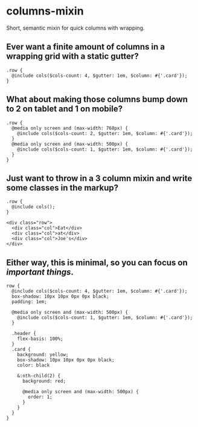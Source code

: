 # columns-mixin
Short, semantic mixin for quick columns with wrapping.

## Ever want a finite amount of columns in a wrapping grid with a static gutter?

```
.row {
  @include cols($cols-count: 4, $gutter: 1em, $column: #{'.card'});
}
```

## What about making those columns bump down to 2 on tablet and 1 on mobile?

```
.row {
  @media only screen and (max-width: 768px) {
    @include cols($cols-count: 2, $gutter: 1em, $column: #{'.card'});
  }
  @media only screen and (max-width: 500px) {
    @include cols($cols-count: 1, $gutter: 1em, $column: #{'.card'});
  }
}
```

## Just want to throw in a 3 column mixin and write some classes in the markup?

```
.row {
  @include cols();
}
```

```
<div class="row">
  <div class="col">Eat</div>
  <div class="col">at</div>
  <div class="col">Joe's</div>
</div>
```

## Either way, this is minimal, so you can focus on *important things*.

```
row {
  @include cols($cols-count: 4, $gutter: 1em, $column: #{'.card'});
  box-shadow: 10px 10px 0px 0px black;
  padding: 1em;

  @media only screen and (max-width: 500px) {
    @include cols($cols-count: 1, $gutter: 1em, $column: #{'.card'});
  }

  .header {
    flex-basis: 100%;
  }
  .card {
    background: yellow;
    box-shadow: 10px 10px 0px 0px black;
    color: black

    &:nth-child(2) {
      background: red;

      @media only screen and (max-width: 500px) {
        order: 1;
      }
    }
  }
}
```
